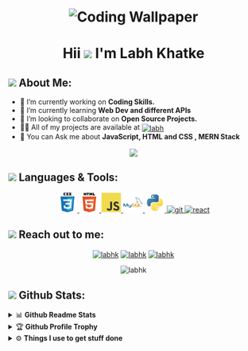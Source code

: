 <h1 align="center">
  <img src="https://i.ibb.co/jHzYhXg/63584-coding-wallpaper-1920x1080-wallpaper-collections.jpg" alt="Coding Wallpaper" style="max-width: 100%; height: auto;">
</h1>

<h1 align="center">Hii <img src="https://media.giphy.com/media/hvRJCLFzcasrR4ia7z/giphy.gif" width="25px"> I'm Labh Khatke</h1></h1>


## <img src="https://media.giphy.com/media/WUlplcMpOCEmTGBtBW/giphy.gif" width="40"> **About Me:**

- 🔭 I’m currently working on **Coding Skills.**
- 🌱 I’m currently learning **Web Dev and different APIs**
- 👯 I’m looking to collaborate on **Open Source Projects.**
- 👨‍💻 All of my projects are available at <a href="https://github.com/Labhk?tab=repositories" target="blank"><img align="center" src="https://raw.githubusercontent.com/rahuldkjain/github-profile-readme-generator/master/src/images/icons/Social/github.svg" alt="labh" height="30" width="40" /></a>
- 💬 You can Ask me about **JavaScript, HTML and CSS , MERN Stack**

<p align="center">
<img align="center" src="https://github-readme-streak-stats.herokuapp.com/?user=labhk&theme=radical&hide_border=true"/>
</p>

## <img src="https://media.giphy.com/media/j2pOGeGYKe2xCCKwfi/giphy.gif" width="40"> **Languages & Tools:**

<p align="center"> 
<a href="https://www.w3schools.com/css/" target="_blank"> <img src="https://raw.githubusercontent.com/devicons/devicon/master/icons/css3/css3-original-wordmark.svg" alt="css3" width="40" height="40"/> </a> </a> <a href="https://www.w3.org/html/" target="_blank"> <img src="https://raw.githubusercontent.com/devicons/devicon/master/icons/html5/html5-original-wordmark.svg" alt="html5" width="40" height="40"/> </a><a href="https://developer.mozilla.org/en-US/docs/Web/JavaScript" target="_blank"> <img src="https://raw.githubusercontent.com/devicons/devicon/master/icons/javascript/javascript-original.svg" alt="javascript" width="40" height="40"/> </a> 	 <a href="https://www.mysql.com/" target="_blank"> <img src="https://raw.githubusercontent.com/devicons/devicon/master/icons/mysql/mysql-original-wordmark.svg" alt="mysql" width="40" height="40"/> </a>
</a><a href="https://www.python.org" target="_blank"> <img src="https://raw.githubusercontent.com/devicons/devicon/master/icons/python/python-original.svg" alt="python" width="40" height="40"/> </a><a href="https://git-scm.com/" target="_blank"><img src="https://cdn.jsdelivr.net/gh/devicons/devicon/icons/git/git-original.svg" alt="git" width="40" height="40"/> </a><a href="https://reactjs.org/" target="_blank"><img src="https://cdn.jsdelivr.net/gh/devicons/devicon/icons/react/react-original.svg" alt="react" width="40" height="40"/> </a>

## <img src="https://media.giphy.com/media/LnQjpWaON8nhr21vNW/giphy.gif" width="40"> **Reach out to me:** ️

<p align="center">
<a href="https://www.linkedin.com/in/labh-khatke-4436b0180/" target="_blank"><img align="center" src="https://img.shields.io/badge/-LinkedIn-0e76a8?style=flat-square&logo=Linkedin&logoColor=white" alt="labhk" /></a>
<a href="https://github.com/labhk" target="_blank"><img align="center" src="https://img.shields.io/badge/Website-3b5998?style=flat-square&logo=google-chrome&logoColor=white" alt="labhk" /></a>
<a href="mailto:labh.k2003@gmail.com" target="_blank"><img align="center" src="https://img.shields.io/badge/-Gmail-EA4335?style=flat-square&logo=Gmail&logoColor=white" alt="labhk" /></a>
<p align="center"> <img src="https://komarev.com/ghpvc/?username=labhk&label=Visitors&color=0088cc&style=flat-square" alt="labhk" /> </p>

## <img src="https://media.giphy.com/media/ZCN6F3FAkwsyOGU2RS/giphy.gif" width="40"> **Github Stats:**

<details>
<summary>📊 <b>Github Readme Stats</b></summary>
<br />
<p align="center">
<a href="https://github.com/labhk">
<img width="430" align="center" src="https://github-readme-stats.vercel.app/api?username=labhk&show_icons=true&theme=radical&count_private=true">
</a>
<a href="https://github.com/labhk/github-readme-stats">
<img align="center" src="https://github-readme-stats.anuraghazra1.vercel.app/api/top-langs/?username=labhk&layout=compact&theme=radical&langs_count=6" />
</a>
</p>
</details>

<details>
<summary>🏆 <b>Github Profile Trophy</b></summary>
<br />
<p align="center">
<a href="https://github.com/ryo-ma/github-profile-trophy">
<img src="https://github-profile-trophy.vercel.app/?username=labhk&column=8&theme=darkhub"/>
</a>
</p>
</details>


<details>
<br />
<summary>⚙️ <b> Things I use to get stuff done</b></summary>
  <ul>
     <li><b>OS:</b> Windows 10 </li>
     <li><b>Laptop: </b> Dell Vostro 14 3000</li>
     <li><b>Browser: </b> Firefox | Chrome</li>
     <li><b>Code Editor:</b> VSCode </li>
     <li><b>To Stay Updated:</b> Twitter | Linkedin </li>
    <br />
</ul>
</details>
